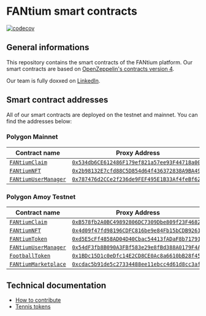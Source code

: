 # FANtium smart contracts

[![codecov](https://codecov.io/gh/FantiumAG/smart-contracts/graph/badge.svg?token=44GTGNWNM8)](https://codecov.io/gh/FantiumAG/smart-contracts)

## General informations

This repository contains the smart contracts of the FANtium platform. Our smart contracts are based on [OpenZeppelin's contracts version 4](https://docs.openzeppelin.com/contracts/4.x/).

Our team is fully doxxed on [LinkedIn](https://www.linkedin.com/company/fantium/).

## Smart contract addresses

All of our smart contracts are deployed on the testnet and mainnet. You can find the addresses below:

### Polygon Mainnet

| Contract name                                        | Proxy Address                                                                                                              | Implementation Address                                                                                                          |
| ---------------------------------------------------- | -------------------------------------------------------------------------------------------------------------------------- | ------------------------------------------------------------------------------------------------------------------------------- |
| [`FANtiumClaim`](src/FANtiumClaimV2.sol)             | [`0x534db6CE612486F179ef821a57ee93F44718a002`](https://polygonscan.com/address/0x534db6CE612486F179ef821a57ee93F44718a002) | [`0x592175F2625c852571b9007cC6c634DD4159234e`](https://polygonscan.com/address/0x592175F2625c852571b9007cC6c634DD4159234e#code) |
| [`FANtiumNFT`](src/FANtiumNFTV8.sol)                 | [`0x2b98132E7cfd88C5D854d64f436372838A9BA49d`](https://polygonscan.com/address/0x2b98132E7cfd88C5D854d64f436372838A9BA49d) | [`0xd5e5cff4858ad04d40cbac54413fadaf8b717914`](https://polygonscan.com/address/0xd5e5cff4858ad04d40cbac54413fadaf8b717914#code) |
| [`FANtiumUserManager`](src/FANtiumUserManagerV2.sol) | [`0x787476d2CCe2f236de9FEF495E1B33Af4feBf62C`](https://polygonscan.com/address/0x787476d2CCe2f236de9FEF495E1B33Af4feBf62C) | [`0x54df3fb8b090a3fbf583e29e8fbd388a0179f4a2`](https://polygonscan.com/address/0x54df3fb8b090a3fbf583e29e8fbd388a0179f4a2#code) |

### Polygon Amoy Testnet

| Contract name                                        | Proxy Address                                                                                                                   | Implementation Address (ERC-55)                                                                                                      |
| ---------------------------------------------------- | ------------------------------------------------------------------------------------------------------------------------------- | ------------------------------------------------------------------------------------------------------------------------------------ |
| [`FANtiumClaim`](src/FANtiumClaimV2.sol)             | [`0xB578fb2A0BC49892806DC7309Dbe809f23F4682F`](https://amoy.polygonscan.com/address/0xB578fb2A0BC49892806DC7309Dbe809f23F4682F) | [`0xd1dafb308df6419682a581d1d98c73c60d6db861`](https://amoy.polygonscan.com/address/0xd1dafb308df6419682a581d1d98c73c60d6db861#code) |
| [`FANtiumNFT`](src/FANtiumNFTV8.sol)                 | [`0x4d09f47fd98196CDFC816be9e84Fb15bCDB92612`](https://amoy.polygonscan.com/address/0x4d09f47fd98196CDFC816be9e84Fb15bCDB92612) | [`0xd939a93F8fC4fb136E9F4e21f231161bDe218cF9`](https://amoy.polygonscan.com/address/0xd939a93F8fC4fb136E9F4e21f231161bDe218cF9#code) |
| [`FANtiumToken`](src/FANtiumTokenV1.sol)             | [`0xd5E5cFf4858AD04D40Cbac54413fADaF8b717914`](https://amoy.polygonscan.com/address/0xd5E5cFf4858AD04D40Cbac54413fADaF8b717914) | [`0x46A4f4AE606987edC5d6A34ac491e4fb9F10F913`](https://amoy.polygonscan.com/address/0x46A4f4AE606987edC5d6A34ac491e4fb9F10F913#code) |
| [`FANtiumUserManager`](src/FANtiumUserManagerV2.sol) | [`0x54dF3fb8B090A3FBf583e29e8fBd388A0179F4A2`](https://amoy.polygonscan.com/address/0x54dF3fb8B090A3FBf583e29e8fBd388A0179F4A2) | [`0x3A38d5B766e4dF2Fce0FEf3636279Bba6281B789`](https://amoy.polygonscan.com/address/0x3A38d5B766e4dF2Fce0FEf3636279Bba6281B789#code) |
| [`FootballToken`](src/FootballTokenV1.sol)           | [`0x1BDc15D1c0eDfc14E2CD8CE0Ac8a6610bB28f456`](https://amoy.polygonscan.com/address/0x1BDc15D1c0eDfc14E2CD8CE0Ac8a6610bB28f456) | [`0xd0A7e25976011d947c131816E55bA518bb842704`](https://amoy.polygonscan.com/address/0xd0A7e25976011d947c131816E55bA518bb842704#code) |
| [`FANtiumMarketplace`](src/FANtiumMarketplaceV1.sol) | [`0xcdac5b91de5c27334488ee11ebcc4d61d8cc3af4`](https://amoy.polygonscan.com/address/0xcdac5b91de5c27334488ee11ebcc4d61d8cc3af4) | [`0x8e9a473586d4b15ec108901025483fe6c2e0c6ec`](https://amoy.polygonscan.com/address/0x8e9a473586d4b15ec108901025483fe6c2e0c6ec#code) |

## Technical documentation

- [How to contribute](CONTRIBUTING.md)
- [Tennis tokens](docs/tennis.md)
